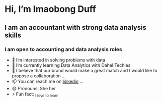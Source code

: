 # Hi, I’m Imaobong Duff
## I am an accountant with strong data analysis skills
### I am open to accounting and data analysis roles
- 👀 I’m interested in solving problems with data 
- 🌱 I’m currently learning Data Analytics with Dahel Techies
- 💞️ I believe that our brand would make a great match and I would like to propose a collaboration ...
- 📫 You can reach me on [linkedin](https://www.linkedin.com/in/imaobong-duff) ...
- 😄 Pronouns: She her
- ⚡ Fun fact: <sub> I love to learn

<!---
ImaobongD/ImaobongD is a ✨ special ✨ repository because its `README.md` (this file) appears on your GitHub profile.
You can click the Preview link to take a look at your changes.
--->
